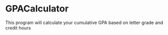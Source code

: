 # GPACalculator
This program will calculate your cumulative GPA based on letter grade and credit hours
